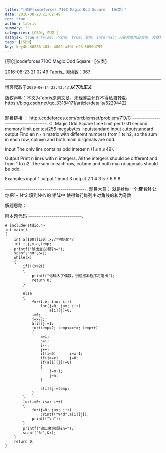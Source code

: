 ```yaml
---
title: "[原创]codeforces 710C Magic Odd Square  【杂类】"
date: 2016-08-23 21:02:49
toc: true
author: tabris
summary: ""
categories: [CSDN, 杂类 ]
mathjax: true # false: 不渲染, true: 渲染, internal: 只在文章内部渲染，文章列表中不渲染
tags: [CSDN]
key: key4bc60286-403c-4809-a39f-e93c5090d799
---
```


[原创]codeforces 710C Magic Odd Square  【杂类】

2016-08-23 21:02:49  [Tabris_](https://me.csdn.net/qq_33184171) 阅读数：367

---

博客爬取于`2020-06-14 22:43:43`
***以下为正文***

版权声明：本文为Tabris原创文章，未经博主允许不得私自转载。
https://blog.csdn.net/qq_33184171/article/details/52294422

<!-- more -->

---

题目链接 ： http://codeforces.com/problemset/problem/710/C
-----------------------------------.
C. Magic Odd Square
time limit per test1 second
memory limit per test256 megabytes
inputstandard input
outputstandard output
Find an n × n matrix with different numbers from 1 to n2, so the sum in each row, column and both main diagonals are odd.

Input
The only line contains odd integer n (1 ≤ n ≤ 49).

Output
Print n lines with n integers. All the integers should be different and from 1 to n2. The sum in each row, column and both main diagonals should be odd.

Examples
input
1
output
1
input
3
output
2 1 4
3 5 7
6 9 8

-----------------------------------------.
题目大意： 就是给你一个***奇*** 数N 让你把1~ N^2 填到N*N的 矩阵中   使得每行每列主对角线的和为奇数

解题思路：

附本题代码
---------------------------.
```
# include<stdio.h>
int main()
{
    int a[100][100],x;/*初始化*/
    int i,j,m,n,temp;
    printf("输出魔方矩阵n=");
    scanf("%d",&x);
    while(x)
    {
        if(!(x%2))
        {
            printf("你输入了偶数，很遗憾本程序将退出");
            return 0;
        }

        else
        {
            for(i=0; i<x; i++)
                for(j=0; j<x; j++)
                    a[i][j]=0;
            i=0;
            j=x/2;
            a[i][j]=1;
            for(temp=2; temp<=x*x; temp++)
            {
                m=i;
                n=j;
                i--;
                j++;
                if(i<0)      i=x-1;
                if(j>=x)     j=0;
                if(a[i][j]!=0)
                {
                    i=m+1;
                    j=n;
                }

                a[i][j]=temp;
            }
        }
        for(i=0; i<x; i++)
        {
            for(j=0; j<x; j++)
                printf("%4d",a[i][j]);
            printf("\n");
        }
        printf("输出魔方矩阵n=");
        scanf("%d",&x);
    }
    return 0;
}
```
